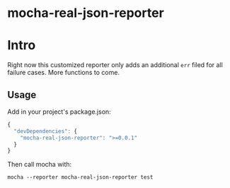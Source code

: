 mocha-real-json-reporter
========================

# Intro ##
Right now this customized reporter only adds an additional `err` filed
for all failure cases. More functions to come.

## Usage ##
Add in your project's package.json:

``` js
{
  "devDependencies": {
    "mocha-real-json-reporter": ">=0.0.1"
  }
}
```

Then call mocha with:

`mocha --reporter mocha-real-json-reporter test`
